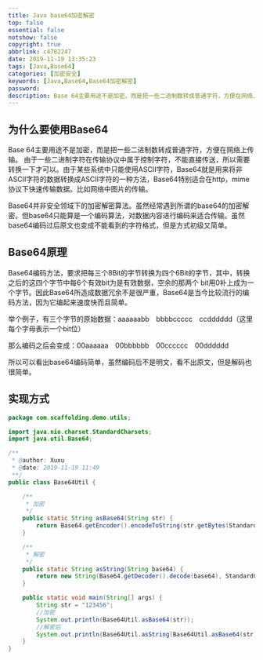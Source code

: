 ```yaml
---
title: Java base64加密解密
top: false
essential: false
notshow: false
copyright: true
abbrlink: c4782247
date: 2019-11-19 13:35:23
tags: [Java,Base64]
categories: [加密安全]
keywords: [Java,Base64,Base64加密解密]
password:
description: Base 64主要用途不是加密，而是把一些二进制数转成普通字符，方便在网络上传输。 由于一些二进制字符在传输协议中属于控制字符，不能直接传送，所以需要转换一下才可以。由于某些系统中只能使用ASCII字符，Base64就是用来将非ASCII字符的数据转换成ASCII字符的一种方法，Base64特别适合在http，mime协议下快速传输数据。比如网络中图片的传输。
---
```


## 为什么要使用Base64

Base 64主要用途不是加密，而是把一些二进制数转成普通字符，方便在网络上传输。 由于一些二进制字符在传输协议中属于控制字符，不能直接传送，所以需要转换一下才可以。由于某些系统中只能使用ASCII字符，Base64就是用来将非ASCII字符的数据转换成ASCII字符的一种方法，Base64特别适合在http，mime协议下快速传输数据。比如网络中图片的传输。

Base64并非安全领域下的加密解密算法。虽然经常遇到所谓的base64的加密解密。但base64只能算是一个编码算法，对数据内容进行编码来适合传输。虽然base64编码过后原文也变成不能看到的字符格式，但是方式初级又简单。

## Base64原理

Base64编码方法，要求把每三个8Bit的字节转换为四个6Bit的字节，其中，转换之后的这四个字节中每6个有效bit为是有效数据，空余的那两个 bit用0补上成为一个字节。因此Base64所造成数据冗余不是很严重，Base64是当今比较流行的编码方法，因为它编起来速度快而且简单。

举个例子，有三个字节的原始数据：aaaaaabb　bbbbccccc　ccdddddd（这里每个字母表示一个bit位）

那么编码之后会变成：00aaaaaa　00bbbbbb　00cccccc　00dddddd

所以可以看出base64编码简单，虽然编码后不是明文，看不出原文，但是解码也很简单。

## 实现方式

```JAVA
package com.scaffolding.demo.utils;

import java.nio.charset.StandardCharsets;
import java.util.Base64;

/**
 * @author: Xuxu
 * @date: 2019-11-19 11:49
 **/
public class Base64Util {

    /**
     * 加密
     */
    public static String asBase64(String str) {
        return Base64.getEncoder().encodeToString(str.getBytes(StandardCharsets.UTF_8));
    }

    /**
     * 解密
     */
    public static String asString(String base64) {
        return new String(Base64.getDecoder().decode(base64), StandardCharsets.UTF_8);
    }

    public static void main(String[] args) {
        String str = "123456";
        //加密
        System.out.println(Base64Util.asBase64(str));
        //解密后
        System.out.println(Base64Util.asString(Base64Util.asBase64(str)));
    }
}
```

